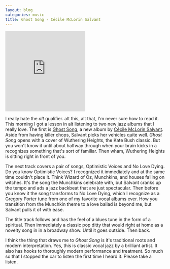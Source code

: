 ```yaml
---
layout: blog
categories: music
title: Ghost Song - Cécile McLorin Salvant
---
```

<div style="position: relative; padding-bottom: 50%; height: 0; overflow: hidden; max-width: 50%;"><iframe src="https://embed.tidal.com/albums/208378929?layout=gridify" frameborder="0" allowfullscreen style="position: absolute; top: 0; left: 0; width: 100%; height: 1px; min-height: 100%; margin: 0 auto;"></iframe></div>

I really hate the _alt_ qualifier.  alt this, alt that, I'm never sure how to read it.  This morning I got a lesson in alt listening to two new jazz albums that I really love.  The first is [Ghost Song](https://tidal.com/browse/album/208378929), a new album by [Cécile McLorin Salvant](https://desktop.tidal.com/artist/4892293).  Aside from having killer chops, Salvant picks her vehicles quite well.  _Ghost Song_ opens with a cover of Wuthering Heights, the Kate Bush classic.  But you won't know it until about halfway through when your brain kicks in a recognizes something that's sort of familiar.  Then wham, Wuthering Heights is sitting right in front of you.

The next track covers a pair of songs, Optimistic Voices and No Love Dying.  Do you know Optimistic Voices?  I recognized it immediately and at the same time couldn't place it.  Think Wizard of Oz, Munchkins, and houses falling on witches.  It's the song the Munchkins celebrate with, but Salvant cranks up the tempo and ads a jazz backbeat that are just spectacular.  Then before you know it the song transforms to No Love Dying, which I recognize as a Gregory Porter tune from one of my favorite vocal albums ever.  How you transition from the Munchkin theme to a love ballad is beyond me, but Salvant pulls it of with ease.

The title track follows and has the feel of a blues tune in the form of a spiritual.  Then immediately a classic pop ditty that would right at home as a novelty song in in a broadway show.  Until it goes outside.  Then back.

I think the thing that draws me to _Ghost Song_ is it's traditional roots and modern interpretation.  Yes, this is classic vocal jazz by a brilliant artist.  It also has hooks to thoroughly modern performance and treatment.  So much so that I stopped the car to listen the first time I heard it.  Please take a listen.